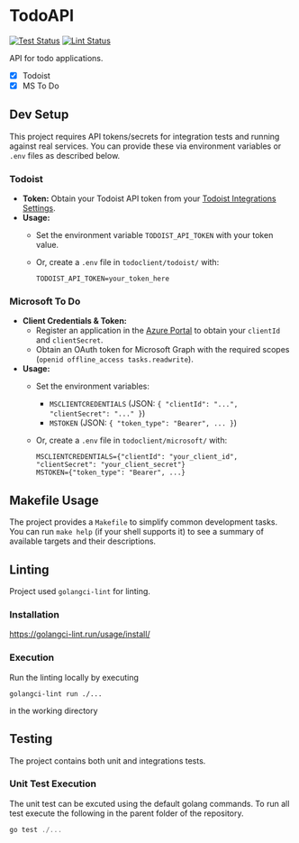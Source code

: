 # TodoAPI

[![Test Status](https://github.com/jo-hoe/todoapi/workflows/test/badge.svg)](https://github.com/jo-hoe/todoapi/actions?workflow=test)
[![Lint Status](https://github.com/jo-hoe/todoapi/workflows/lint/badge.svg)](https://github.com/jo-hoe/todoapi/actions?workflow=lint)

API for todo applications.

- [x] Todoist
- [x] MS To Do

## Dev Setup

This project requires API tokens/secrets for integration tests and running against real services. You can provide these via environment variables or `.env` files as described below.

### Todoist

- **Token:** Obtain your Todoist API token from your [Todoist Integrations Settings](https://todoist.com/prefs/integrations).
- **Usage:**
  - Set the environment variable `TODOIST_API_TOKEN` with your token value.
  - Or, create a `.env` file in `todoclient/todoist/` with:

    ```env
    TODOIST_API_TOKEN=your_token_here
    ```

### Microsoft To Do

- **Client Credentials & Token:**
  - Register an application in the [Azure Portal](https://portal.azure.com/) to obtain your `clientId` and `clientSecret`.
  - Obtain an OAuth token for Microsoft Graph with the required scopes (`openid offline_access tasks.readwrite`).
- **Usage:**
  - Set the environment variables:
    - `MSCLIENTCREDENTIALS` (JSON: `{ "clientId": "...", "clientSecret": "..." }`)
    - `MSTOKEN` (JSON: `{ "token_type": "Bearer", ... }`)
  - Or, create a `.env` file in `todoclient/microsoft/` with:

    ```env
    MSCLIENTCREDENTIALS={"clientId": "your_client_id", "clientSecret": "your_client_secret"}
    MSTOKEN={"token_type": "Bearer", ...}
    ```

## Makefile Usage

The project provides a `Makefile` to simplify common development tasks. You can run `make help` (if your shell supports it) to see a summary of available targets and their descriptions.

## Linting

Project used `golangci-lint` for linting.

### Installation

<https://golangci-lint.run/usage/install/>

### Execution

Run the linting locally by executing

```cli
golangci-lint run ./...
```

in the working directory

## Testing

The project contains both unit and integrations tests.

### Unit Test Execution

The unit test can be excuted using the default golang commands. To run all test execute the following in the parent folder of the repository.

```powershell
go test ./...
```
